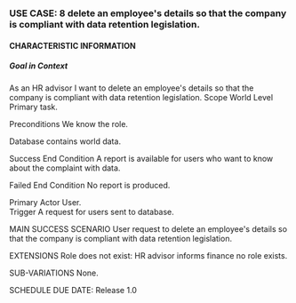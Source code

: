 ### USE CASE: 8 delete an employee's details so that the company is compliant with data retention legislation.

#### CHARACTERISTIC INFORMATION
 
##### Goal in Context

As an HR advisor I want to delete an employee's details so that the company is compliant with data retention legislation. 
Scope World 
Level Primary task.  

Preconditions We know the role. 

Database contains world data.  

Success End Condition 
A report is available for users who want to know about the complaint with data. 
 
 Failed End Condition 
 No report is produced.  
 
 Primary Actor User.  
 Trigger A request for users sent to database.  
 
 MAIN SUCCESS SCENARIO User request to delete an employee's details so that the company is compliant with data retention legislation. 
 
 EXTENSIONS
  Role does not exist: HR advisor informs finance no role exists. 
 
 SUB-VARIATIONS 
None.  

SCHEDULE DUE DATE: Release 1.0

